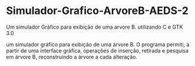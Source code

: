 # Simulador-Grafico-ArvoreB-AEDS-2
Um simulador Gráfico para exibição de uma arvore B. utilizando C e GTK 3.0

um simulador gráfico para exibição de uma árvore B. O programa permiti, a partir de uma interface gráfica, operações de inserção, retirada e pesquisa em árvore B, reconstruindo a árvore a cada alteração.
